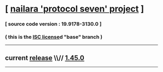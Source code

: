 
# [ [nailara 'protocol seven' project](http://src.nailara.net/) ]

### [ source code version : 19.9178-3130.0 ]

### ( this is the [ISC license](license)d "base" branch )
---
## current [release](https://github.com/anotherlink/nailara/releases) \\\\// [1.45.0](https://github.com/anotherlink/nailara/releases/tag/1.45.0)
---
